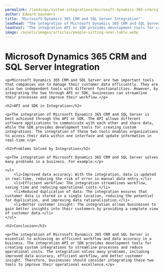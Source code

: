 ```yaml
---
permalink: /landings/system-integrations/microsoft-dynamics-365-crm/sql-server
author: Edward Saunders
title: "Microsoft Dynamics 365 CRM and SQL Server Integration"
leadhead: "The integration of Microsoft Dynamics 365 CRM and SQL Server is essential to achieving an efficient workflow and data accuracy in a business"
leadtext: "The integration API or SDK provides development tools for creating custom integrations to streamline processes and reduce operational costs. The integration solves many problems, including improved data accuracy, efficient workflow, and better customer insight. Therefore, businesses should consider integrating these two tools to improve their operational excellence."
image: /assets/images/articles/people-sitting-near-table.webp
---
```

<div class="arttext">
	<h1>Microsoft Dynamics 365 CRM and SQL Server Integration</h1>

	<p>Microsoft Dynamics 365 CRM and SQL Server are two important tools that companies use to manage their customer data efficiently. They are also two independent tools with different functionalities. However, by integrating the two through API or SDK, businesses can streamline their processes and improve their workflow.</p>

	<h2>API and SDK in Integration</h2>

	<p>The integration of Microsoft Dynamics 365 CRM and SQL Server is best achieved through the API or SDK. The API allows different software applications to communicate with each other and share data, while the SDK provides development tools for creating custom integrations. The integration of these two tools enables organizations to access their data within one interface and update information in real-time.</p>

	<h2>Problems Solved by Integration</h2>

	<p>The integration of Microsoft Dynamics 365 CRM and SQL Server solves many problems in a business. For example:</p>

	<ul>
		<li>Improved data accuracy: With the integration, data is updated in real-time, reducing the risk of error in manual data entry.</li>
		<li>Efficient workflow: The integration streamlines workflow, saving time and reducing operational costs.</li>
		<li>Reduced duplication of data: The integration ensures that customer data is stored in a single location, reducing the potential for duplication, and improving data rationalization.</li>
		<li>Better customer insight: The integration allows businesses to gain better insights into their customers by providing a complete view of customer data.</li>
	</ul>

	<h2>Conclusion</h2>

	<p>The integration of Microsoft Dynamics 365 CRM and SQL Server is essential to achieving an efficient workflow and data accuracy in a business. The integration API or SDK provides development tools for creating custom integrations to streamline processes and reduce operational costs. The integration solves many problems, including improved data accuracy, efficient workflow, and better customer insight. Therefore, businesses should consider integrating these two tools to improve their operational excellence.</p>

</div>